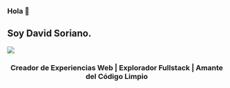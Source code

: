 <!--
**David-Soriano/David-Soriano** is a ✨ _special_ ✨ repository because its `README.md` (this file) appears on your GitHub profile.

Here are some ideas to get you started:

- 🔭 I’m currently working on ...
- 🌱 I’m currently learning ...
- 👯 I’m looking to collaborate on ...
- 🤔 I’m looking for help with ...
- 💬 Ask me about ...
- 📫 How to reach me: ...
- 😄 Pronouns: ...
- ⚡ Fun fact: ...
-->

### Hola 👋

## Soy David Soriano.
<img src="https://i.pinimg.com/736x/f9/39/bb/f939bbdfb0ac7fe008e46a817da42702.jpg">

<h3 align="center">Creador de Experiencias Web | Explorador Fullstack | Amante del Código Limpio</h3>
